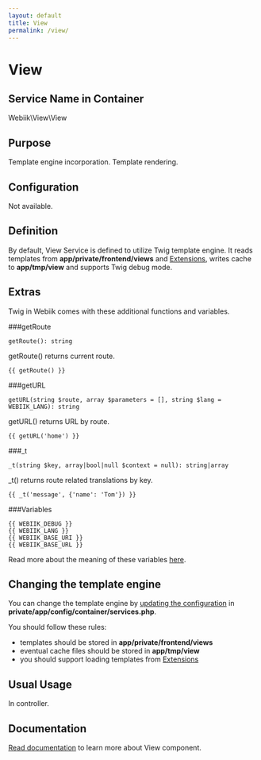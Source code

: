 ```yaml
---
layout: default
title: View
permalink: /view/
---
```

# View
## Service Name in Container
Webiik\View\View

## Purpose
Template engine incorporation. Template rendering.  

## Configuration
Not available.

## Definition
By default, View Service is defined to utilize Twig template engine. It reads templates from **app/private/frontend/views** and [Extensions](/extensions), writes cache to **app/tmp/view** and supports Twig debug mode.

## Extras
Twig in Webiik comes with these additional functions and variables.

###getRoute
```
getRoute(): string
```
getRoute() returns current route.
```
{{ getRoute() }}
```

###getURL
```
getURL(string $route, array $parameters = [], string $lang = WEBIIK_LANG): string
```
getURL() returns URL by route.
```
{{ getURL('home') }}
```

###_t
```
_t(string $key, array|bool|null $context = null): string|array
```
_t() returns route related translations by key.
```
{{ _t('message', {'name': 'Tom'}) }}
```

###Variables
```
{{ WEBIIK_DEBUG }}
{{ WEBIIK_LANG }}
{{ WEBIIK_BASE_URI }}
{{ WEBIIK_BASE_URL }}
```
Read more about the meaning of these variables [here](/constants).


## Changing the template engine
You can change the template engine by [updating the configuration](/container) in **private/app/config/container/services.php**.

You should follow these rules: 
* templates should be stored in **app/private/frontend/views**
* eventual cache files should be stored in **app/tmp/view**
* you should support loading templates from [Extensions](/extensions)  

## Usual Usage
In controller.

## Documentation
[Read documentation](https://github.com/webiik/components/blob/master/src/Webiik/View/README.md) to learn more about View component.